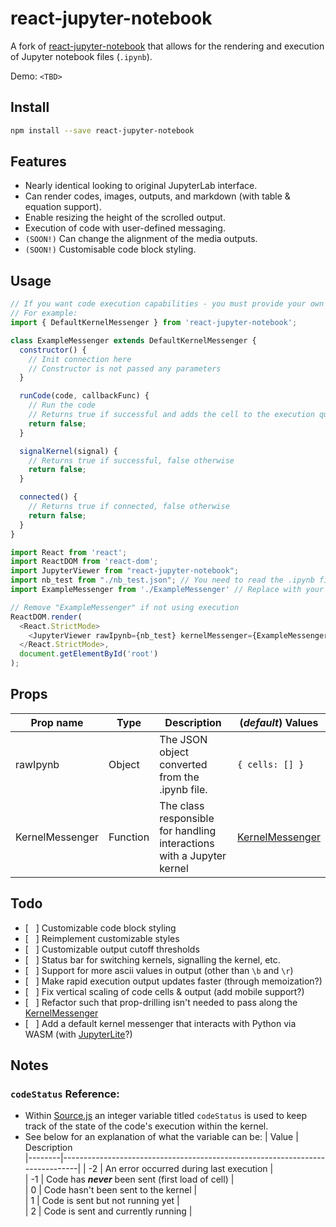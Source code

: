 # react-jupyter-notebook

A fork of <a href="https://github.com/Joeyonng/react-jupyter-notebook">react-jupyter-notebook</a> that allows for the rendering and execution of Jupyter notebook files (`.ipynb`).

Demo: `<TBD>`

## Install
```bash
npm install --save react-jupyter-notebook
```

## Features 
* Nearly identical looking to original JupyterLab interface.
* Can render codes, images, outputs, and markdown (with table & equation support).
* Enable resizing the height of the scrolled output. 
* Execution of code with user-defined messaging.
* `(SOON!)` Can change the alignment of the media outputs.
* `(SOON!)` Customisable code block styling.

## Usage
```javascript
// If you want code execution capabilities - you must provide your own connection code
// For example:
import { DefaultKernelMessenger } from 'react-jupyter-notebook';

class ExampleMessenger extends DefaultKernelMessenger {
  constructor() {
    // Init connection here
    // Constructor is not passed any parameters
  }

  runCode(code, callbackFunc) {
    // Run the code
    // Returns true if successful and adds the cell to the execution queue (via callbackFunc), false otherwise
    return false;
  }

  signalKernel(signal) {
    // Returns true if successful, false otherwise
    return false;
  }

  connected() {
    // Returns true if connected, false otherwise
    return false;
  }
}
```


```javascript
import React from 'react';
import ReactDOM from 'react-dom';
import JupyterViewer from "react-jupyter-notebook";
import nb_test from "./nb_test.json"; // You need to read the .ipynb file into a JSON Object.
import ExampleMessenger from './ExampleMessenger' // Replace with your own messenger class

// Remove "ExampleMessenger" if not using execution 
ReactDOM.render(
  <React.StrictMode>
    <JupyterViewer rawIpynb={nb_test} kernelMessenger={ExampleMessenger}/>
  </React.StrictMode>,
  document.getElementById('root')
);
```

## Props
| Prop name       | Type     | Description                                                           | (*default*) Values                 |
|-----------------|----------|-----------------------------------------------------------------------|------------------------------------|
| rawIpynb        | Object   | The JSON object converted from the .ipynb file.                       | `{ cells: [] }`                    |
| KernelMessenger | Function | The class responsible for handling interactions with a Jupyter kernel | [KernelMessenger](src/lib/KernelMessenger.js) |

## Todo
* [ &nbsp; ] Customizable code block styling
* [ &nbsp; ] Reimplement customizable styles
* [ &nbsp; ] Customizable output cutoff thresholds 
* [ &nbsp; ] Status bar for switching kernels, signalling the kernel, etc.
* [ &nbsp; ] Support for more ascii values in output (other than `\b` and `\r`)
* [ &nbsp; ] Make rapid execution output updates faster (through memoization?)
* [ &nbsp; ] Fix vertical scaling of code cells & output (add mobile support?)
* [ &nbsp; ] Refactor such that prop-drilling isn't needed to pass along the [KernelMessenger](src/lib/KernelMessenger.js)
* [ &nbsp; ] Add a default kernel messenger that interacts with Python via WASM (with <a href="https://github.com/jupyterlite/jupyterlite">JupyterLite</a>?)

## Notes

### `codeStatus` Reference:
* Within [Source.js](src/lib/Source.js) an integer variable titled `codeStatus` is used to keep track of the state of the code's execution within the kernel. 
* See below for an explanation of what the variable can be:
  | Value  | Description                                                     
  |--------|------------------------------------------------------------------------------|
  | -2     | An error occurred during last execution                                      |    
  | -1     | Code has ***never*** been sent (first load of cell)                          |    
  |  0     | Code hasn't been sent to the kernel                                          |    
  |  1     | Code is sent but not running yet                                             |    
  |  2     | Code is sent and currently running                                           |    